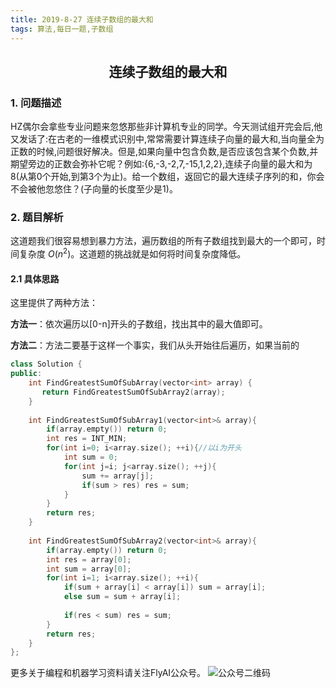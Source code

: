 ```yaml
---
title: 2019-8-27 连续子数组的最大和
tags: 算法,每日一题,子数组
---
```


## <center>连续子数组的最大和</center>

### 1. 问题描述

HZ偶尔会拿些专业问题来忽悠那些非计算机专业的同学。今天测试组开完会后,他又发话了:在古老的一维模式识别中,常常需要计算连续子向量的最大和,当向量全为正数的时候,问题很好解决。但是,如果向量中包含负数,是否应该包含某个负数,并期望旁边的正数会弥补它呢？例如:{6,-3,-2,7,-15,1,2,2},连续子向量的最大和为8(从第0个开始,到第3个为止)。给一个数组，返回它的最大连续子序列的和，你会不会被他忽悠住？(子向量的长度至少是1)。

### 2. 题目解析
这道题我们很容易想到暴力方法，遍历数组的所有子数组找到最大的一个即可，时间复杂度 $O(n^2)$。这道题的挑战就是如何将时间复杂度降低。

#### 2.1 具体思路
这里提供了两种方法：

**方法一**：依次遍历以[0-n]开头的子数组，找出其中的最大值即可。

**方法二**：方法二要基于这样一个事实，我们从头开始往后遍历，如果当前的



```C++
class Solution {
public:
    int FindGreatestSumOfSubArray(vector<int> array) {
       return FindGreatestSumOfSubArray2(array);
    }
    
    int FindGreatestSumOfSubArray1(vector<int>& array){
        if(array.empty()) return 0;
        int res = INT_MIN;
        for(int i=0; i<array.size(); ++i){//以i为开头
            int sum = 0;
            for(int j=i; j<array.size(); ++j){
                sum += array[j];
                if(sum > res) res = sum;
            }
        }
        return res;
    }
    
    int FindGreatestSumOfSubArray2(vector<int>& array){
        if(array.empty()) return 0;
        int res = array[0];
        int sum = array[0];
        for(int i=1; i<array.size(); ++i){
            if(sum + array[i] < array[i]) sum = array[i];
            else sum = sum + array[i];
            
            if(res < sum) res = sum;
        }
        return res;
    }
};

```

更多关于编程和机器学习资料请关注FlyAI公众号。
![公众号二维码][1]

[1]: http://pwfic6399.bkt.clouddn.com/wechat/%E5%BE%AE%E4%BF%A1%E5%85%AC%E4%BC%97%E5%8F%B7%E4%BA%8C%E7%BB%B4%E7%A0%81.jpg